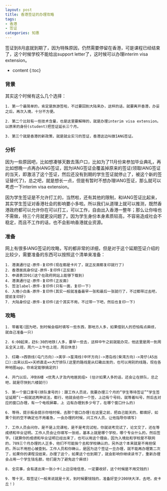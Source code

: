 ```yaml
---
layout: post
title: 香港签证的办理攻略
tags:
- 香港
- 签证
categories: 知惠
---
```

签证到8月底就到期了，因为特殊原因，仍然需要停留在香港，可是课程已经结束了，这个时候学校不能给出support letter了，这时候可以办理interim visa extension。




* content
{:toc}

### 背景
其实这个时候有这么几个选择：

	1. 第一个最简单的，肯定是旅游签啦，不过要回到大陆来办，这样的话，就要离开香港，办妥之后，再次入境，十分不方便。

	2. 第二个比较有一些技术含量，也是这里要解释的，就是办理interim visa extension。以原来的身份(student)把签证延长三个月。

	3. 第三个就是香港的新政策，就是就业实习的签证，香港这边叫做IANG签证。

### 分析

因为一些原因吧，比如想凑够天数去落户口，比如为了11月份来参加毕业典礼，再比如想晚一点再办IANG签证，因为IANG签证会覆盖掉原来的签证(领取IANG签证的当天，即激活了这个签证，然后还没有到期的学生签证就停止了，被这个新的签证替代了)，总之吧，就是想长一点，但是有暂时不想办理IANG签证，那么就可以考虑一下interim visa extension。

因为学生签证是不允许打工的，当然啦，还有其他的限制，和IANG签证比起来，其实学生签证对香港社会的影响要小多啦。所以我们从道理上就可以推测，既然香港政府都可以允许你在可以打工，可以工作，自由出入香港一整年；那么让你啥也不需做，待三个月就更没问题了。因为学生身份本身素质较高，不容易造成社会不稳定，而且不工作的话，也不会影响香港就业资源。

### 准备

网上有很多IANG签证的攻略，写的都非常的详细，但是对于这个延期签证介绍的比较少，需要准备的东西可以按照这个清单来准备：

	1. 港澳通行证-原件-复印件(现在都是卡片了，就正反面都复印就行了)
	2. 香港居民身份证-原件-复印件(正反面)
	3. 申请表ID91(这个在政府网站上能够下载到)
	4. 港澳通行证-原件-复印件(正反面)
	5. 签注label-原件-复印件(只有一面，复印一下)
	6. 入境小白条-原件-复印件(其实一般就准备最早一张和最后一张就行了，不过都带过去吧，提前复印好)
	7. 大陆身份证-原件-复印件(这个其实不用，不过带一下吧，然后也复印一下)

### 攻略

	1. 带着笔(因为吧，到时候会临时填写一些东西，那地方人多，如果借别人的恐怕有点麻烦，就自己准备一只)

	2. 6:00起来，赶6:30的地铁(人多，要早一些去，这样中午之前就能办完，他这里是周一到周五全天上班，周六一上午也上班，周日休息)

	3. 红磡->西铁线(屯门方向)->美孚->荃湾线(中环方向)->港岛线(柴湾方向)->湾仔(A5出口):出来以后=>天桥直走=>大厅排队(这里的路线是从红磡出发的，也可以用别的线路，现在各种地图app，你肯定能够搞定的)

	4. 开门以后，冲到6楼 <优秀人才及内地居民组> (估计如果人多的话，还会让在排队，总之吧，就是尽快到六楼就行)

	5. 第一个窗口拿号(排队拿号的)：跟工作人员说，我要办理三个月的“学生等待签证”“学生签证延期”(一般就这两种说法，都行，他就会给你一个签，上边有个号码，就等着叫号，然后去对应的窗口办理，有一个电视屏幕，上 边有办理到多少号了，在哪个窗口什么的)

	6. 等待，提示板会提示你啥时候，去那个窗口办理(在这里之前，把自己能天的，都填好，如果个别的空不确定也不用着急，一会办理的时候，问工作人员，让他指导你填写)

	7. 工作人员会问你，是不是上完课啦，是不是考完试啦，你就说考完试了，论文交了，还在等成绩和毕业证明。工作人员会让你填写一张纸，基本上就是哪个学校，哪个专业什么的，然后签字。(就算你的成绩和毕业证明已经出来了，也可以用这个理由，因为入境处和学校是不联网的，789三个月办理的人正多，他们不可能挨个去和学校确认的，另外这个本来就是不用担保的，所以不用担心被查到。工作人员和你确认，是因为这个签证一旦办理，就不能再办理第二次了，如果你的课程没结束，办理了这个，如果这个也到期了，就会影响你继续读书了，重新办理会占用一个学生钱名额，他们是为了避免这个麻烦)

	8. 全完事，会有递出来一张小卡(上边没啥信息，一定要收好，这个时候是不用交钱的)

	9. 等十天，取签证(一般来说就是十天，到时候要钱钱的，准备好至少200块大洋，去吧，皮卡丘！)

